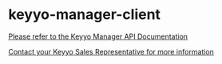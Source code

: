 keyyo-manager-client
====================

[Please refer to the Keyyo Manager API Documentation](http://developers.keyyo.com)

[Contact your Keyyo Sales Representative for more information](http://www.keyyo.com/fr/keyyo/contact.php?service=10)

